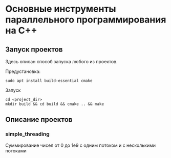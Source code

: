 # Основные инструменты параллельного программирования на C++


## Запуск проектов
Здесь описан способ запуска любого из проектов.

Предустановка:
```shell
sudo apt install build-essential cmake
```
Запуск
```shell
cd <project_dir>
mkdir build && cd build && cmake .. && make
```

## Описание проектов
### simple_threading
Суммирование чисел от 0 до 1e9 с одним потоком и с несколькими потоками 
